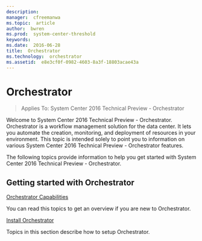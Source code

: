```yaml
---
description:  
manager:  cfreemanwa
ms.topic:  article
author:  bwren
ms.prod:  system-center-threshold
keywords:  
ms.date:  2016-06-28
title:  Orchestrator
ms.technology:  orchestrator
ms.assetid:  e8e3cf0f-0982-4603-8a3f-18803acae43a
---
```


# Orchestrator

>Applies To: System Center 2016 Technical Preview - Orchestrator

Welcome to System Center 2016 Technical Preview - Orchestrator. Orchestrator is a workflow management solution for the data center. It lets you automate the creation, monitoring, and deployment of resources in your environment. This topic is intended solely to point you to information on various System Center 2016 Technical Preview - Orchestrator features.

The following topics provide information to help you get started with System Center 2016 Technical Preview - Orchestrator.

## Getting started with Orchestrator
[Orchestrator Capabilities](Orchestrator-Capabilities.md)

You can  read this topics to get an overview if you are new to Orchestrator.

[Install Orchestrator](../Deploy/Install-Orchestrator.md)

Topics in this section describe how to setup Orchestrator.

